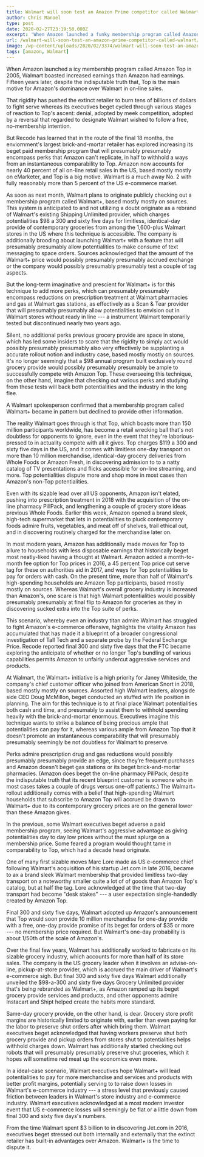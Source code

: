 ```yaml
---
title: Walmart will soon test an Amazon Prime competitor called Walmart+
author: Chris Manoel
type: post
date: 2020-02-27T23:19:50.000Z
excerpt: 'When Amazon launched a funky membership program called Amazon Prime in 2005, Walmart boasted larger profits than Amazon had revenue. Fifteen years later, though, Prime is the key reason for Amazon''s dominance over Walmart in online sales. That pressure has pushed the traditional retailer to burn tens of billions of dollars to fight back while&hellip;'
url: /walmart-will-soon-test-an-amazon-prime-competitor-called-walmart/
image: /wp-content/uploads/2020/02/3374/walmart-will-soon-test-an-amazon-prime-competitor-called-walmart.jpeg
tags: [amazon, Walmart]
---
```


When Amazon launched a icy membership program called Amazon Top in 2005, Walmart boasted increased earnings than Amazon had earnings. Fifteen years later, despite the indisputable truth that, Top is the main motive for Amazon's dominance over Walmart in on-line sales.

That rigidity has pushed the extinct retailer to burn tens of billions of dollars to fight serve whereas its executives beget cycled through various stages of reaction to Top's ascent: denial, adopted by meek competition, adopted by a reversal that regarded to designate Walmart wished to follow a free, no-membership intention.

But Recode has learned that in the route of the final 18 months, the enviornment's largest brick-and-mortar retailer has explored increasing its beget paid membership program that will presumably presumably encompass perks that Amazon can't replicate, in half to withhold a ways from an instantaneous comparability to Top. Amazon now accounts for nearly 40 percent of all on-line retail sales in the US, based mostly mostly on eMarketer, and Top is a big motive. Walmart is a much away No. 2 with fully reasonably more than 5 percent of the US e-commerce market.

As soon as next month, Walmart plans to originate publicly checking out a membership program called Walmart+, based mostly mostly on sources. This system is anticipated to and not utilizing a doubt originate as a rebrand of Walmart's existing Shipping Unlimited provider, which charges potentialities $98 a 300 and sixty five days for limitless, identical-day provide of contemporary groceries from among the 1,600-plus Walmart stores in the US where this technique is accessible. The company is additionally brooding about launching Walmart+ with a feature that will presumably presumably allow potentialities to make consume of text messaging to space orders. Sources acknowledged that the amount of the Walmart+ price would possibly presumably presumably accrued exchange or the company would possibly presumably presumably test a couple of tag aspects.

But the long-term imaginative and prescient for Walmart+ is for this technique to add more perks, which can presumably presumably encompass reductions on prescription treatment at Walmart pharmacies and gas at Walmart gas stations, as effectively as a Scan & Tear provider that will presumably presumably allow potentialities to envision out in Walmart stores without ready in line --- a instrument Walmart temporarily tested but discontinued nearly two years ago.

Silent, no additional perks previous grocery provide are space in stone, which has led some insiders to scare that the rigidity to simply act would possibly presumably presumably also very effectively be supplanting a accurate rollout notion and industry case, based mostly mostly on sources. It's no longer seemingly that a $98 annual program built exclusively round grocery provide would possibly presumably presumably be ample to successfully compete with Amazon Top. These overseeing this technique, on the other hand, imagine that checking out various perks and studying from these tests will back both potentialities and the industry in the long flee.

A Walmart spokesperson confirmed that a membership program called Walmart+ became in pattern but declined to provide other information.

The reality Walmart goes through is that Top, which boasts more than 150 million participants worldwide, has become a retail wrecking ball that's not doubtless for opponents to ignore, even in the event that they're laborious-pressed to in actuality compete with all it gives. Top charges $119 a 300 and sixty five days in the US, and it comes with limitless one-day transport on more than 10 million merchandise, identical-day grocery deliveries from Whole Foods or Amazon Fresh, in discovering admission to to a natty catalog of TV presentations and flicks accessible for on-line streaming, and more. Top potentialities dispute more and shop more in most cases than Amazon's non-Top potentialities.

Even with its sizable lead over all US opponents, Amazon isn't elated, pushing into prescription treatment in 2018 with the acquisition of the on-line pharmacy PillPack, and lengthening a couple of grocery store ideas previous Whole Foods. Earlier this week, Amazon opened a brand sleek, high-tech supermarket that lets in potentialities to pluck contemporary foods admire fruits, vegetables, and meat off of shelves, trail ethical out, and in discovering routinely charged for the merchandise later on.

In most modern years, Amazon has additionally made moves for Top to allure to households with less disposable earnings that historically beget most neatly-liked having a thought at Walmart. Amazon added a month-to-month fee option for Top prices in 2016, a 45 percent Top price cut serve tag for these on authorities aid in 2017, and ways for Top potentialities to pay for orders with cash. On the present time, more than half of Walmart's high-spending households are Amazon Top participants, based mostly mostly on sources. Whereas Walmart's overall grocery industry is increased than Amazon's, one scare is that high Walmart potentialities would possibly presumably presumably at final flip to Amazon for groceries as they in discovering sucked extra into the Top suite of perks.

This scenario, whereby even an industry titan admire Walmart has struggled to fight Amazon's e-commerce offensive, highlights the vitality Amazon has accumulated that has made it a blueprint of a broader congressional investigation of Tall Tech and a separate probe by the Federal Exchange Price. Recode reported final 300 and sixty five days that the FTC became exploring the anticipate of whether or no longer Top's bundling of various capabilities permits Amazon to unfairly undercut aggressive services and products.

At Walmart, the Walmart+ initiative is a high priority for Janey Whiteside, the company's chief customer officer who joined from American Snort in 2018, based mostly mostly on sources. Assorted high Walmart leaders, alongside side CEO Doug McMillon, beget conducted an stuffed with life position in planning. The aim for this technique is to at final place Walmart potentialities both cash and time, and presumably to assist them to withhold spending heavily with the brick-and-mortar enormous. Executives imagine this technique wants to strike a balance of being precious ample that potentialities can pay for it, whereas various ample from Amazon Top that it doesn't promote an instantaneous comparability that will presumably presumably seemingly be not doubtless for Walmart to preserve.

Perks admire prescription drug and gas reductions would possibly presumably presumably provide an edge, since they’re frequent purchases and Amazon doesn't beget gas stations or its beget brick-and-mortar pharmacies. (Amazon does beget the on-line pharmacy PillPack, despite the indisputable truth that its recent blueprint customer is someone who in most cases takes a couple of drugs versus one-off patients.) The Walmart+ rollout additionally comes with a belief that high-spending Walmart households that subscribe to Amazon Top will accrued be drawn to Walmart+ due to its contemporary grocery prices are on the general lower than these Amazon gives.

In the previous, some Walmart executives beget adverse a paid membership program, seeing Walmart's aggressive advantage as giving potentialities day to day low prices without the must splurge on a membership price. Some feared a program would thought tame in comparability to Top, which had a decade head originate.

One of many first sizable moves Marc Lore made as US e-commerce chief following Walmart's acquisition of his startup Jet.com in late 2016, became to ax a brand sleek Walmart membership that provided limitless two-day transport on a noteworthy smaller quite a lot of of goods than Amazon Top's catalog, but at half the tag. Lore acknowledged at the time that two-day transport had become "desk stakes" --- a user expectation single-handedly created by Amazon Top.

Final 300 and sixty five days, Walmart adopted up Amazon's announcement that Top would soon provide 10 million merchandise for one-day provide with a free, one-day provide promise of its beget for orders of $35 or more --- no membership price required. But Walmart's one-day probability is about 1/50th of the scale of Amazon's.

Over the final few years, Walmart has additionally worked to fabricate on its sizable grocery industry, which accounts for more than half of its store sales. The company is the US grocery leader when it involves an advise-on-line, pickup-at-store provider, which is accrued the main driver of Walmart's e-commerce sigh. But final 300 and sixty five days Walmart additionally unveiled the $98-a-300 and sixty five days Grocery Unlimited provider that's being rebranded as Walmart+, as Amazon ramped up its beget grocery provide services and products, and other opponents admire Instacart and Shipt helped create the habits more standard.

Same-day grocery provide, on the other hand, is dear. Grocery store profit margins are historically limited to originate with, earlier than even paying for the labor to preserve shut orders after which bring them. Walmart executives beget acknowledged that having workers preserve shut both grocery provide and pickup orders from stores shut to potentialities helps withhold charges down. Walmart has additionally started checking out robots that will presumably presumably preserve shut groceries, which it hopes will sometime red meat up the economics even more.

In a ideal-case scenario, Walmart executives hope Walmart+ will lead potentialities to pay for more merchandise and services and products with better profit margins, potentially serving to to raise down losses in Walmart's e-commerce industry --- a stress level that previously caused friction between leaders in Walmart's store industry and e-commerce industry. Walmart executives acknowledged at a most modern investor event that US e-commerce losses will seemingly be flat or a little down from final 300 and sixty five days's numbers.

From the time Walmart spent $3 billion to in discovering Jet.com in 2016, executives beget stressed out both internally and externally that the extinct retailer has built-in advantages over Amazon. Walmart+ is the time to dispute it.

